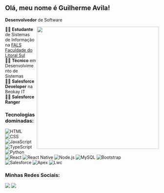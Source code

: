 <h2> Olá, meu nome é Guilherme Avila!</h2>

**Desenvolvedor** de Software <br>

<img src="https://raw.githubusercontent.com/MicaelliMedeiros/micaellimedeiros/master/image/computer-illustration.png" min-width="400px" max-width="400px" width="400px" align="right">


👨‍🎓 **Estudante** de Sistemas de Informação na [FALS Faculdade do Litoral Sul](https://www.fals.com.br) <br>
👨‍🎓 **Técnico** em Desenvolvimento de Sistemas <br>
👨‍🎓 **Salesforce Developer** na Beokay IT <br>
👨‍🎓 **Salesforce Ranger** <br>

<h3>Tecnologias dominadas:</h3>

![HTML](https://img.shields.io/badge/-HTML-333333?style=flat&logo=HTML5)
![CSS](https://img.shields.io/badge/-CSS-333333?style=flat&logo=CSS3&logoColor=1572B6)
![JavaScript](https://img.shields.io/badge/-JavaScript-333333?style=flat&logo=javascript)
![TypeScript](https://img.shields.io/badge/-TypeScript-333333?style=flat&logo=typescript&logoColor=2D79C7)
![Python](https://img.shields.io/badge/-Python-333333?style=flat&logo=python&logoColor=2D79C7) <br>
![React](https://img.shields.io/badge/-React-333333?style=flat&logo=react)
![React Native](https://img.shields.io/badge/-React%20Native-333333?style=flat&logo=react)
![Node.js](https://img.shields.io/badge/-Node.js-333333?style=flat&logo=node.js)
![MySQL](https://img.shields.io/badge/-MySQL-333333?style=flat&logo=mysql)
![Bootstrap](https://img.shields.io/badge/-Bootstrap-333333?style=flat&logo=bootstrap) <br>
![Salesforce](https://img.shields.io/badge/-Salesforce-333333?style=flat&logo=salesforce)
![Apex](https://img.shields.io/badge/-Apex-333333?style=flat&logo=salesforce)
![Lwc](https://img.shields.io/badge/-LWC-333333?style=flat&logo=salesforce)



<h3 align="left">Minhas Redes Sociais:</h3>

<p align="left">
  
  <a href="https://br.linkedin.com/in/guilherme-lopes-avila" alt="Linkedin">
  <img src="https://img.shields.io/badge/-Linkedin-0e76a8?style=flat-square&logo=Linkedin&logoColor=white&link=https://br.linkedin.com/in/guilherme-lopes-avila" /></a>
  <a href="https://instagram.com/terrykrom" alt="Instagram">
  <img src="https://img.shields.io/badge/-Instagram-DF0174?style=flat-square&labelColor=DF0174&logo=instagram&logoColor=white&link=https://instagram.com/terrykrom"/></a>
</p>  
